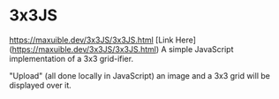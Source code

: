 # 3x3JS
https://maxuible.dev/3x3JS/3x3JS.html
[Link Here] (https://maxuible.dev/3x3JS/3x3JS.html)
A simple JavaScript implementation of a 3x3 grid-ifier.

"Upload" (all done locally in JavaScript) an image and a 3x3 grid will be displayed over it.
